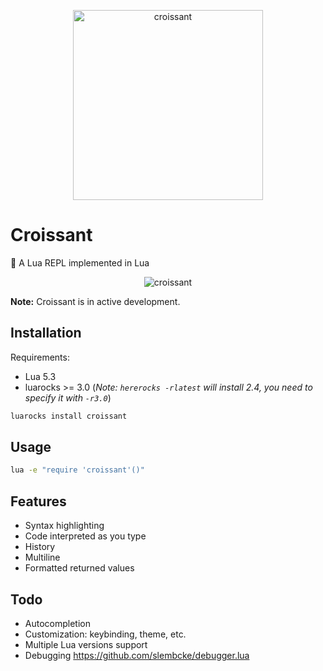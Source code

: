 <p align="center">
    <img src="https://github.com/giann/croissant/raw/master/assets/logo.png" alt="croissant" width="304" height="304">
</p>

# Croissant
🥐 A Lua REPL implemented in Lua

<p align="center">
    <img src="https://github.com/giann/croissant/raw/master/assets/croissant.gif" alt="croissant">
</p>

**Note:** Croissant is in active development.

## Installation

Requirements:
- Lua 5.3
- luarocks >= 3.0 (_Note: `hererocks -rlatest` will install 2.4, you need to specify it with `-r3.0`_)

```bash
luarocks install croissant
```

## Usage

```bash
lua -e "require 'croissant'()"
```

## Features

- Syntax highlighting
- Code interpreted as you type
- History
- Multiline
- Formatted returned values

## Todo

- Autocompletion
- Customization: keybinding, theme, etc.
- Multiple Lua versions support
- Debugging https://github.com/slembcke/debugger.lua